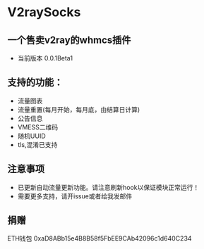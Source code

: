 # V2raySocks
## 一个售卖v2ray的whmcs插件
* 当前版本 0.0.1Beta1

## 支持的功能：
* 流量图表
* 流量重置(每月开始，每月底，由结算日计算)
* 公告信息
* VMESS二维码
* 随机UUID
* tls,混淆已支持

## 注意事项
* 已更新自动流量更新功能。请注意刷新hook以保证模块正常运行！
* 需要更多支持，请开issue或者给我发邮件

## 捐赠
ETH钱包 0xaD8ABb15e4B8B58f5FbEE9CAb42096c1d640C234